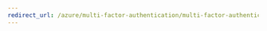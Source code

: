 ```yaml
---
redirect_url: /azure/multi-factor-authentication/multi-factor-authentication-end-user-manage-settings
---
```

